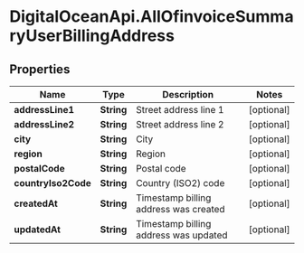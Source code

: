 # DigitalOceanApi.AllOfinvoiceSummaryUserBillingAddress

## Properties
Name | Type | Description | Notes
------------ | ------------- | ------------- | -------------
**addressLine1** | **String** | Street address line 1 | [optional] 
**addressLine2** | **String** | Street address line 2 | [optional] 
**city** | **String** | City | [optional] 
**region** | **String** | Region | [optional] 
**postalCode** | **String** | Postal code | [optional] 
**countryIso2Code** | **String** | Country (ISO2) code | [optional] 
**createdAt** | **String** | Timestamp billing address was created | [optional] 
**updatedAt** | **String** | Timestamp billing address was updated | [optional] 
